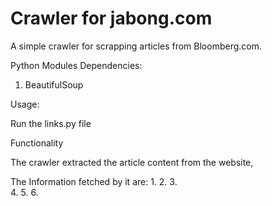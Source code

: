 Crawler for jabong.com
=======

A simple crawler for scrapping articles from Bloomberg.com.

Python Modules Dependencies: 

1. BeautifulSoup 

Usage:

Run the links.py file 

Functionality

The crawler extracted the article content from the website,

The Information fetched by it are:
1. 
2. 
3.	
4. 
5. 
6. 
